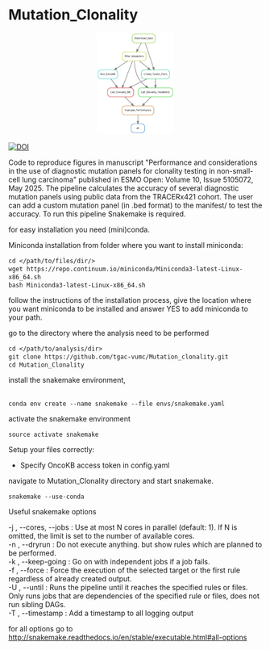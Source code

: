 # Mutation_Clonality

<p align="center">
  <img width="30%" height="30%" src="https://github.com/tgac-vumc/Mutation_Clonality/blob/main/dag.svg">
</p>

[![DOI](https://img.shields.io/badge/DOI-10.1016%2Fj.esmoop.2025.105072-blue.svg)](https://doi.org/10.1016/j.esmoop.2025.105072)

Code to reproduce figures in manuscript "Performance and considerations in the use of diagnostic mutation panels for clonality testing in non-small-cell lung carcinoma" published in ESMO Open: Volume 10, Issue 5105072, May 2025.
The pipeline calculates the accuracy of several diagnostic mutation panels using public data from the TRACERx421 cohort. The user can add a custom mutation panel (in .bed format) to the manifest/
 to test the accuracy.
To run this pipeline Snakemake is required.

for easy installation you need (mini)conda.

Miniconda installation from folder where you want to install miniconda:

```
cd </path/to/files/dir/>
wget https://repo.continuum.io/miniconda/Miniconda3-latest-Linux-x86_64.sh
bash Miniconda3-latest-Linux-x86_64.sh
```

follow the instructions of the installation process, give the location where you want miniconda to be installed and answer YES to add miniconda to your path.

go to the directory where the analysis need to be performed

```
cd </path/to/analysis/dir>
git clone https://github.com/tgac-vumc/Mutation_clonality.git
cd Mutation_Clonality
```

install the snakemake environment,

```

conda env create --name snakemake --file envs/snakemake.yaml

```
activate the snakemake environment
```
source activate snakemake

```

Setup your files correctly: 
- Specify OncoKB access token in config.yaml   


navigate to Mutation_Clonality directory and start snakemake.

```
snakemake --use-conda

```
Useful snakemake options

-j , --cores, --jobs : Use at most N cores in parallel (default: 1). If N is omitted, the limit is set to the number of available cores.   
-n , --dryrun : Do not execute anything. but show rules which are planned to be performed.    
-k , --keep-going : Go on with independent jobs if a job fails.    
-f , --force : Force the execution of the selected target or the first rule regardless of already created output.   
-U , --until : Runs the pipeline until it reaches the specified rules or files. Only runs jobs that are dependencies of the specified rule or files, does not run sibling DAGs.   
-T , --timestamp : Add a timestamp to all logging output   
 
for all options go to http://snakemake.readthedocs.io/en/stable/executable.html#all-options
